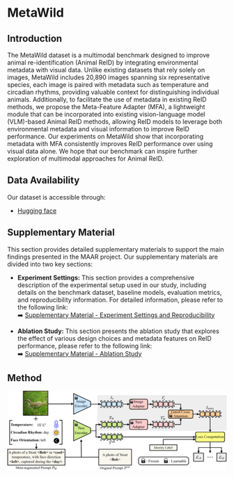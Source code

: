 ﻿# MetaWild
## Introduction
The MetaWild dataset is a multimodal benchmark designed to improve animal re-identification (Animal ReID) by integrating environmental metadata with visual data. Unlike existing datasets that rely solely on images, MetaWild includes 20,890 images spanning six representative species, each image is paired with metadata such as temperature and circadian rhythms, providing valuable context for distinguishing individual animals. Additionally, to facilitate the use of metadata in existing ReID methods, we propose the Meta-Feature Adapter (MFA), a lightweight module that can be incorporated into existing vision-language model (VLM)-based Animal ReID methods, allowing ReID models to leverage both environmental metadata and visual information to improve ReID performance. Our experiments on MetaWild show that incorporating metadata with MFA consistently improves ReID performance over using visual data alone. We hope that our benchmark can inspire further exploration of multimodal approaches for Animal ReID.

## Data Availability
Our dataset is accessible through:
* [Hugging face](https://huggingface.co/datasets/lucas0927/MetaWild)

## Supplementary Material

<!-- Experiment settings: [Supplementary Material - Experiment](./supplementary-experiment.html) and 
Ablation study: [Supplementary Material - Ablation](./supplementary-ablation.html). -->

This section provides detailed supplementary materials to support the main findings presented in the MAAR project. Our supplementary materials are divided into two key sections:

- **Experiment Settings:** This section provides a comprehensive description of the experimental setup used in our study, including details on the benchmark dataset, baseline models, evaluation metrics, and reproducibility information. For detailed information, please refer to the following link:  
  ➡️ [Supplementary Material - Experiment Settings and Reproducibility](./supplementary-experiment.html)

- **Ablation Study:** This section presents the ablation study that explores the effect of various design choices and metadata features on ReID performance, please refer to the following link:  
  ➡️ [Supplementary Material - Ablation Study](./supplementary-ablation.html)

## Method
![MFA Architecture](fig/MFA.png)


<!-- For inquiries about early access to the dataset for research purposes, please contact [contact information]. -->